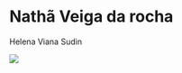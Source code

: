 # Nathã Veiga da rocha

Helena Viana Sudin

![]("https://media.tenor.com/Q6dR4LCew1EAAAAM/neymar-jr-dribbling.gif")

